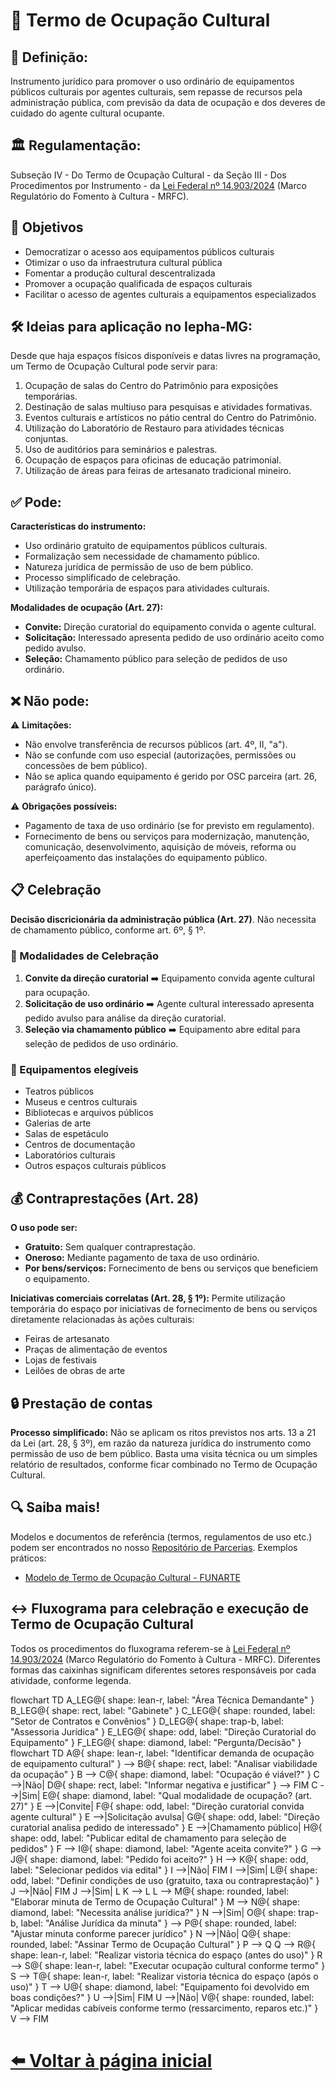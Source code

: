 # 🎪 Termo de Ocupação Cultural

## 📌 Definição:
Instrumento jurídico para promover o uso ordinário de equipamentos públicos culturais por agentes culturais, sem repasse de recursos pela administração pública, com previsão da data de ocupação e dos deveres de cuidado do agente cultural ocupante.

## 🏛️ Regulamentação:
Subseção IV - Do Termo de Ocupação Cultural - da Seção III - Dos Procedimentos por Instrumento - da [Lei Federal nº 14.903/2024](https://www.planalto.gov.br/ccivil_03/_ato2023-2026/2024/lei/l14903.htm) (Marco Regulatório do Fomento à Cultura - MRFC).

## 🎯 Objetivos
- Democratizar o acesso aos equipamentos públicos culturais
- Otimizar o uso da infraestrutura cultural pública
- Fomentar a produção cultural descentralizada
- Promover a ocupação qualificada de espaços culturais
- Facilitar o acesso de agentes culturais a equipamentos especializados

## 🛠️ Ideias para aplicação no Iepha-MG:
Desde que haja espaços físicos disponíveis e datas livres na programação, um Termo de Ocupação Cultural pode servir para:
1. Ocupação de salas do Centro do Patrimônio para exposições temporárias.
2. Destinação de salas multiuso para pesquisas e atividades formativas.
3. Eventos culturais e artísticos no pátio central do Centro do Patrimônio.
4. Utilização do Laboratório de Restauro para atividades técnicas conjuntas.
5. Uso de auditórios para seminários e palestras.
6. Ocupação de espaços para oficinas de educação patrimonial.
7. Utilização de áreas para feiras de artesanato tradicional mineiro.

## ✅ Pode:
**Características do instrumento:**
- Uso ordinário gratuito de equipamentos públicos culturais.
- Formalização sem necessidade de chamamento público.
- Natureza jurídica de permissão de uso de bem público.
- Processo simplificado de celebração.
- Utilização temporária de espaços para atividades culturais.

**Modalidades de ocupação (Art. 27):**
- **Convite:** Direção curatorial do equipamento convida o agente cultural.
- **Solicitação:** Interessado apresenta pedido de uso ordinário aceito como pedido avulso.
- **Seleção:** Chamamento público para seleção de pedidos de uso ordinário.

## ❌ Não pode:  
⚠️ **Limitações:**  
- Não envolve transferência de recursos públicos (art. 4º, II, "a").
- Não se confunde com uso especial (autorizações, permissões ou concessões de bem público).
- Não se aplica quando equipamento é gerido por OSC parceira (art. 26, parágrafo único).

⚠️ **Obrigações possíveis:**  
- Pagamento de taxa de uso ordinário (se for previsto em regulamento).
- Fornecimento de bens ou serviços para modernização, manutenção, comunicação, desenvolvimento, aquisição de móveis, reforma ou aperfeiçoamento das instalações do equipamento público.

## 📋 Celebração
**Decisão discricionária da administração pública (Art. 27)**. Não necessita de chamamento público, conforme art. 6º, § 1º.

### 🔑 Modalidades de Celebração
1. **Convite da direção curatorial** ➡️ Equipamento convida agente cultural para ocupação.
2. **Solicitação de uso ordinário** ➡️ Agente cultural interessado apresenta pedido avulso para análise da direção curatorial.
3. **Seleção via chamamento público** ➡️ Equipamento abre edital para seleção de pedidos de uso ordinário.

### 🏢 Equipamentos elegíveis
- Teatros públicos
- Museus e centros culturais
- Bibliotecas e arquivos públicos
- Galerias de arte
- Salas de espetáculo
- Centros de documentação
- Laboratórios culturais
- Outros espaços culturais públicos

## 💰 Contraprestações (Art. 28)
**O uso pode ser:**
- **Gratuito:** Sem qualquer contraprestação.
- **Oneroso:** Mediante pagamento de taxa de uso ordinário.
- **Por bens/serviços:** Fornecimento de bens ou serviços que beneficiem o equipamento.

**Iniciativas comerciais correlatas (Art. 28, § 1º):**
Permite utilização temporária do espaço por iniciativas de fornecimento de bens ou serviços diretamente relacionadas às ações culturais:
- Feiras de artesanato
- Praças de alimentação de eventos
- Lojas de festivais
- Leilões de obras de arte

## 🔒 Prestação de contas
**Processo simplificado:** Não se aplicam os ritos previstos nos arts. 13 a 21 da Lei (art. 28, § 3º), em razão da natureza jurídica do instrumento como permissão de uso de bem público. Basta uma visita técnica ou um simples relatório de resultados, conforme ficar combinado no Termo de Ocupação Cultural.

## 🔍 Saiba mais!
Modelos e documentos de referência (termos, regulamentos de uso etc.) podem ser encontrados no nosso [Repositório de Parcerias](https://lucasfainblat.github.io/manual.appi/paginas/repositorio/README.html). Exemplos práticos:
- [Modelo de Termo de Ocupação Cultural - FUNARTE](https://www.gov.br/funarte/pt-br/editais-1/2024/programa-funarte-aberta-2025-ocupacao-dos-espacos-culturais-da-funarte-mg-e-sp/AnexoIModeloTERMODEOCUPAOCULTURALFUNARTEProjurem191224psrevisoprojur.docx)

## ↔️ Fluxograma para celebração e execução de Termo de Ocupação Cultural
Todos os procedimentos do fluxograma referem-se à [Lei Federal nº 14.903/2024](https://www.planalto.gov.br/ccivil_03/_ato2023-2026/2024/lei/l14903.htm) (Marco Regulatório do Fomento à Cultura - MRFC). Diferentes formas das caixinhas significam diferentes setores responsáveis por cada atividade, conforme legenda.

<div class="mermaid">
flowchart TD
    A_LEG@{ shape: lean-r, label: "Área Técnica Demandante" }
    B_LEG@{ shape: rect, label: "Gabinete" }
    C_LEG@{ shape: rounded, label: "Setor de Contratos e Convênios" }
    D_LEG@{ shape: trap-b, label: "Assessoria Jurídica" }
    E_LEG@{ shape: odd, label: "Direção Curatorial do Equipamento" }
    F_LEG@{ shape: diamond, label: "Pergunta/Decisão" }
</div>

<div class="mermaid">
flowchart TD
    A@{ shape: lean-r, label: "Identificar demanda de ocupação de equipamento cultural" } --> B@{ shape: rect, label: "Analisar viabilidade da ocupação" }
    B --> C@{ shape: diamond, label: "Ocupação é viável?" }
    C -->|Não| D@{ shape: rect, label: "Informar negativa e justificar" } --> FIM
    C -->|Sim| E@{ shape: diamond, label: "Qual modalidade de ocupação? (art. 27)" }
    E -->|Convite| F@{ shape: odd, label: "Direção curatorial convida agente cultural" }
    E -->|Solicitação avulsa| G@{ shape: odd, label: "Direção curatorial analisa pedido de interessado" }
    E -->|Chamamento público| H@{ shape: odd, label: "Publicar edital de chamamento para seleção de pedidos" }
    F --> I@{ shape: diamond, label: "Agente aceita convite?" }
    G --> J@{ shape: diamond, label: "Pedido foi aceito?" }
    H --> K@{ shape: odd, label: "Selecionar pedidos via edital" }
    I -->|Não| FIM
    I -->|Sim| L@{ shape: odd, label: "Definir condições de uso (gratuito, taxa ou contraprestação)" }
    J -->|Não| FIM
    J -->|Sim| L
    K --> L
    L --> M@{ shape: rounded, label: "Elaborar minuta de Termo de Ocupação Cultural" }
    M --> N@{ shape: diamond, label: "Necessita análise jurídica?" }
    N -->|Sim| O@{ shape: trap-b, label: "Análise Jurídica da minuta" } --> P@{ shape: rounded, label: "Ajustar minuta conforme parecer jurídico" }
    N -->|Não| Q@{ shape: rounded, label: "Assinar Termo de Ocupação Cultural" }
    P --> Q
    Q --> R@{ shape: lean-r, label: "Realizar vistoria técnica do espaço (antes do uso)" }
    R --> S@{ shape: lean-r, label: "Executar ocupação cultural conforme termo" }
    S --> T@{ shape: lean-r, label: "Realizar vistoria técnica do espaço (após o uso)" }
    T --> U@{ shape: diamond, label: "Equipamento foi devolvido em boas condições?" }
    U -->|Sim| FIM
    U -->|Não| V@{ shape: rounded, label: "Aplicar medidas cabíveis conforme termo (ressarcimento, reparos etc.)" }
    V --> FIM
</div>

<script type="module">
      import mermaid from 'https://cdn.jsdelivr.net/npm/mermaid@11/dist/mermaid.esm.min.mjs';
    
      mermaid.initialize({ startOnLoad: true });
</script>

# [⬅️ Voltar à página inicial](https://lucasfainblat.github.io/manual.appi)
